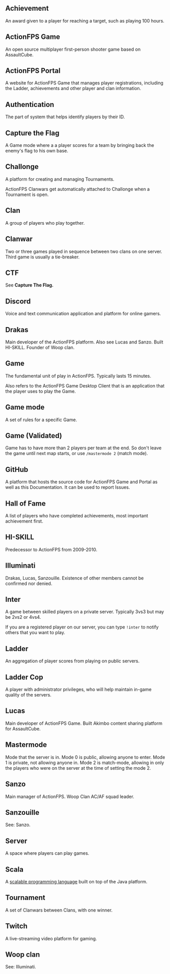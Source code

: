 ## Achievement

An award given to a player for reaching a target, such as playing 100 hours.

## ActionFPS Game

An open source multiplayer first-person shooter game based on AssaultCube.

## ActionFPS Portal

A website for ActionFPS Game that manages player registrations, including the Ladder, achievements and other player and clan information.

## Authentication

The part of system that helps identify players by their ID.

## Capture the Flag

A Game mode where a a player scores for a team by bringing back the enemy's flag to his own base.

## Challonge

A platform for creating and managing Tournaments.

ActionFPS Clanwars get automatically attached to Challonge when a Tournament is open.

## Clan

A group of players who play together.

## Clanwar

Two or three games played in sequence between two clans on one server. Third game is usually a tie-breaker.

## CTF

See **Capture The Flag.**

## Discord

Voice and text communication application and platform for online gamers.

## Drakas

Main developer of the ActionFPS platform. Also see Lucas and Sanzo. Built HI-SKILL. Founder of Woop clan.

## Game

The fundamental unit of play in ActionFPS. Typically lasts 15 minutes.

Also refers to the ActionFPS Game Desktop Client that is an application that the player uses to play the Game.

## Game mode

A set of rules for a specific Game.

## Game \(Validated\)

Game has to have more than 2 players per team at the end. So don't leave the game until next map starts, or use `/mastermode 2` \(match mode\).

## GitHub

A platform that hosts the source code for ActionFPS Game and Portal as well as this Documentation. It can be used to report Issues.

## Hall of Fame

A list of players who have completed achievements, most important achievement first.

## HI-SKILL

Predecessor to ActionFPS from 2009-2010.

## Illuminati

Drakas, Lucas, Sanzouille. Existence of other members cannot be confirmed nor denied.

## Inter

A game between skilled players on a private server. Typically 3vs3 but may be 2vs2 or 4vs4.

If you are a registered player on our server, you can type `!inter` to notify others that you want to play.

## Ladder

An aggregation of player scores from playing on public servers.

## Ladder Cop

A player with administrator privileges, who will help maintain in-game quality of the servers.

## Lucas

Main developer of ActionFPS Game. Built Akimbo content sharing platform for AssaultCube.

## Mastermode

Mode that the server is in. Mode 0 is public, allowing anyone to enter. Mode 1 is private, not allowing anyone in. Mode 2 is match-mode, allowing in only the players who were on the server at the time of setting the mode 2.

## Sanzo

Main manager of ActionFPS. Woop Clan AC/AF squad leader.

## Sanzouille

See: Sanzo.

## Server

A space where players can play games.

## Scala

A [scalable programming language](http://scala-lang.org) built on top of the Java platform.

## Tournament

A set of Clanwars between Clans, with one winner.

## Twitch

A live-streaming video platform for gaming.

## Woop clan

See: Illuminati.

